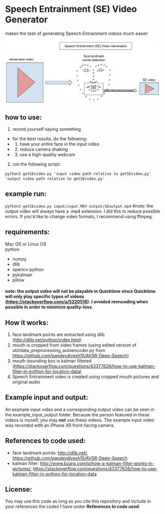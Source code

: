 # Speech Entrainment (SE) Video Generator
makes the task of generating Speech Entrainment videos much easier       

![flowchart](https://github.com/AnthonyAndroulakis/SpeechEntrainmentVideoGenerator/blob/master/example_input_output/SEchart.png)

## how to use: 
1) record yourself saying something     
- for the best results, do the following:
- 1) have your entire face in the input video
- 2) reduce camera shaking
- 3) use a high-quality webcam
2) run the following script:    
```
python3 getSEvideo.py 'input video path relative to getSEvideo.py' 'output video path relative to getSEvideo.py'
```

## example run:
`python3 getSEvideo.py input/input.MOV output/SEoutput.mp4` #note: the output video will always have a .mp4 extension. I did this to reduce possible errors. If you'd like to change video formats, I recommend using ffmpeg.

## requirements:
Mac OS or Linux OS      
python
- numpy
- dlib
- opencv-python
- pykalman
- pillow

#### note: the output video will not be playable in Quicktime since Quicktime will only play specific types of videos (https://stackoverflow.com/a/5220516). I avoided reencoding when possible in order to minimize quality-loss.

## How it works:
1) face landmark points are extracted using dlib (http://dlib.net/python/index.html)
2) mouth is cropped from video frames (using edited version of util/data_preprocessing_autoencoder.py from https://github.com/pandeydivesh15/AVSR-Deep-Speech)
3) mouth-bounding box is kalman filtered (https://stackoverflow.com/questions/43377626/how-to-use-kalman-filter-in-python-for-location-data)
4) Speech Entrainment video is created using cropped mouth pictures and original audio

## Example input and output:
An example input video and a corresponding output video can be seen in the example_input_output folder. Because the person featured in these videos is myself, you may __not__ use these videos. The example input video was recorded with an iPhone XR front-facing camera.

## References to code used:
- face landmark points: http://dlib.net/, https://github.com/pandeydivesh15/AVSR-Deep-Speech
- kalman filter: http://www.bzarg.com/p/how-a-kalman-filter-works-in-pictures/, https://stackoverflow.com/questions/43377626/how-to-use-kalman-filter-in-python-for-location-data

## License:
You may use this code as long as you cite this repository and include in your references the codes I have under __References to code used__.
